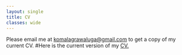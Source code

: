 ```yaml
---
layout: single
title: CV
classes: wide
---
```

Please email me at komalagrawaluga@gmail.com to get a copy of my current CV.
#Here is the current version of my  <a href="https://komala033.github.io/Komal_Resume.pdf" target="_blank">CV.</a>



